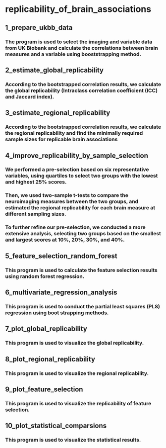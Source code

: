 # replicability_of_brain_associations

## 1_prepare_ukbb_data
### The program is used to select the imaging and variable data from UK Biobank and calculate the correlations between brain measures and a variable using booststrapping method.

## 2_estimate_global_replicability
### According to the bootstrapped correlation results, we calculate the global replicability (Intraclass correlation coefficient (ICC) and Jaccard index).

## 3_estimate_regional_replicability
### According to the bootstrapped correlation results, we calculate the regional replicability and find the minimally required sample sizes for replicable brain associations

## 4_improve_replicability_by_sample_selection
### We performed a pre-selection based on six representative variables, using quartiles to select two groups with the lowest and highest 25% scores. 
### Then, we used two-sample t-tests to compare the neuroimaging measures between the two groups, and estimated the regional replicability for each brain measure at different sampling sizes. 
### To further refine our pre-selection, we conducted a more extensive analysis, selecting two groups based on the smallest and largest scores at 10%, 20%, 30%, and 40%.

## 5_feature_selection_random_forest
### This program is used to calculate the feature selection results using random forest regression.

## 6_multivariate_regression_analysis
### This program is used to conduct the partial least squares (PLS) regression using boot strapping methods.

## 7_plot_global_replicability
### This program is used to visualize the global replicability.

## 8_plot_regional_replicability
### This program is used to visualize the regional replicability.

## 9_plot_feature_selection
### This program is used to visualize the replicability of feature selection.

## 10_plot_statistical_comparsions
### This program is used to visualize the statistical results.
